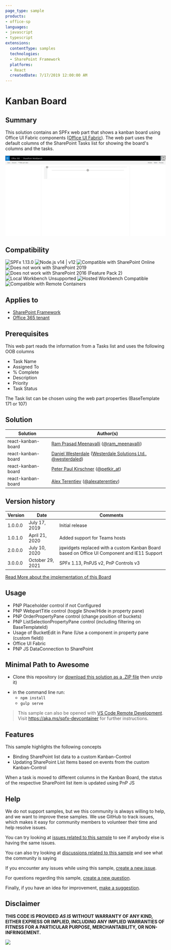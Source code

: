 ```yaml
---
page_type: sample
products:
- office-sp
languages:
- javascript
- typescript
extensions:
  contentType: samples
  technologies:
  - SharePoint Framework
  platforms:
  - React
  createdDate: 7/17/2019 12:00:00 AM
---
```


# Kanban Board

## Summary


This solution contains an SPFx web part that shows a kanban board using Office UI Fabric components ([Office UI Fabric](https://developer.microsoft.com/fluentui/)).
The web part uses the default columns of the SharePoint Tasks list for showing the board's columns and the tasks.

![picture of the web part in action](assets/kanbanofficeUI.gif)


## Compatibility

![SPFx 1.13.0](https://img.shields.io/badge/SPFx-1.13.0-green.svg)
![Node.js v14 | v12](https://img.shields.io/badge/Node.js-v14%20%7C%20v12-green.svg) 
![Compatible with SharePoint Online](https://img.shields.io/badge/SharePoint%20Online-Compatible-green.svg)
![Does not work with SharePoint 2019](https://img.shields.io/badge/SharePoint%20Server%202019-Incompatible-red.svg "SharePoint Server 2019 requires SPFx 1.4.1 or lower")
![Does not work with SharePoint 2016 (Feature Pack 2)](https://img.shields.io/badge/SharePoint%20Server%202016%20(Feature%20Pack%202)-Incompatible-red.svg "SharePoint Server 2016 Feature Pack 2 requires SPFx 1.1")
![Local Workbench Unsupported](https://img.shields.io/badge/Local%20Workbench-Unsupported-red.svg "Local workbench is no longer available as of SPFx 1.13 and above")
![Hosted Workbench Compatible](https://img.shields.io/badge/Hosted%20Workbench-Compatible-green.svg)
![Compatible with Remote Containers](https://img.shields.io/badge/Remote%20Containers-Compatible-green.svg)


## Applies to

* [SharePoint Framework](https://docs.microsoft.com/sharepoint/dev/spfx/sharepoint-framework-overview)
* [Office 365 tenant](https://docs.microsoft.com/sharepoint/dev/spfx/set-up-your-development-environment)

## Prerequisites

This web part reads the information from a Tasks list and uses the following OOB columns
* Task Name
* Assigned To
* % Complete
* Description
* Priority
* Task Status

The Task list can be chosen using the web part properties (BaseTemplate 171 or 107)

## Solution

Solution|Author(s)
--------|---------
react-kanban-board | [Ram Prasad Meenavalli](https://github.com/RamPrasadMeenavalli) ([@ram_meenavalli](https://twitter.com/ram_meenavalli))
react-kanban-board | [Daniel Westerdale](https://github.com/westerdaled) ([Westerdale Solutions Ltd.](https://westerdale.blog), [@westerdaled](https://twitter.com/westerdaled?s=20))
react-kanban-board | [Peter Paul Kirschner](https://github.com/petkir) ([@petkir_at](https://twitter.com/petkir_at))
react-kanban-board | [Alex Terentiev](https://github.com/AJIXuMuK) ([@alexaterentiev](https://twitter.com/alexaterentiev))

## Version history

Version|Date|Comments
-------|----|--------
1.0.0.0|July 17, 2019|Initial release
1.0.1.0|April 21, 2020|Added support for Teams hosts
2.0.0.0|July 10, 2020| jqwidgets replaced with a custom Kanban Board based on Office UI Component and IE11 Support
3.0.0.0|October 29, 2021| SPFx 1.13, PnPJS v2, PnP Controls v3

[Read More about the implementation of this Board](./src/kanban/README.md)

## Usage
* PNP Placeholder control if not Configured
* PNP WebpartTitle control  (toggle Show/Hide in property pane)
* PNP OrderPropertyPane control  (change position of buckets)
* PNP ListSelectionPropertyPane control  (including filtering on BaseTemplateId)
* Usage of BucketEdit in Pane (Use a component in property pane (custom field))
* Office UI Fabric
* PNP JS DataConnection to SharePoint


<!---Thanks from @petkir to: -->
<!--- -->
<!---* [Daniel Westerdale](https://github.com/westerdaled) for Testing and inspiration (everytime again)-->
<!---* [Hugo Bernier](https://github.com/hugoabernier) for Inspiration to use Office UI Fabric -->
<!---* [Jean-Philippe CIVADE](https://github.com/ewidance) for Bug Report IE11 (initiator of rewrite of this sample)-->
<!---* [RamPrasadMeenavalli](https://github.com/RamPrasadMeenavalli) for the initial Idea-->

## Minimal Path to Awesome

- Clone this repository (or [download this solution as a .ZIP file](https://pnp.github.io/download-partial/?url=https://github.com/pnp/sp-dev-fx-webparts/tree/main/samples/react-kanban-board) then unzip it)
* in the command line run:
  * `npm install`
  * `gulp serve`


>  This sample can also be opened with [VS Code Remote Development](https://code.visualstudio.com/docs/remote/remote-overview). Visit https://aka.ms/spfx-devcontainer for further instructions.

## Features

This sample highlights the following concepts
* Binding SharePoint list data to a custom Kanban-Control
* Updating SharePoint List Items based on events from the custom Kanban-Control

When a task is moved to different columns in the Kanban Board, the status of the respective SharePoint list item is updated using PnP JS


## Help

We do not support samples, but we this community is always willing to help, and we want to improve these samples. We use GitHub to track issues, which makes it easy for  community members to volunteer their time and help resolve issues.


You can try looking at [issues related to this sample](https://github.com/pnp/sp-dev-fx-webparts/labels/react-kanban-board) to see if anybody else is having the same issues.

You can also try looking at [discussions related to this sample](https://github.com/pnp/sp-dev-fx-webparts/discussions?discussions_q=label%3Areact-kanban-board) and see what the community is saying

If you encounter any issues while using this sample, [create a new issue](https://github.com/pnp/sp-dev-fx-webparts/issues/new?assignees=&labels=Needs%3A+Triage+%3Amag%3A%2Ctype%3Abug-suspected%2Csample%3A%20react-kanban-board&template=bug-report.yml&sample=react-kanban-board&authors=@RamPrasadMeenavalli%20@westerdaled%20@petkir%20@AJIXuMuK&title=react-kanban-board%20-%20).

For questions regarding this sample, [create a new question](https://github.com/pnp/sp-dev-fx-webparts/issues/new?assignees=&labels=Needs%3A+Triage+%3Amag%3A%2Ctype%3Aquestion%2Csample%3A%20react-kanban-board&template=question.yml&sample=react-kanban-board&authors=@RamPrasadMeenavalli%20@westerdaled%20@petkir%20@AJIXuMuK&title=react-kanban-board%20-%20).

Finally, if you have an idea for improvement, [make a suggestion](https://github.com/pnp/sp-dev-fx-webparts/issues/new?assignees=&labels=Needs%3A+Triage+%3Amag%3A%2Ctype%3Aenhancement%2Csample%3A%20react-kanban-board&template=question.yml&sample=react-kanban-board&authors=@RamPrasadMeenavalli%20@westerdaled%20@petkir%20@AJIXuMuK&title=react-kanban-board%20-%20).


## Disclaimer

**THIS CODE IS PROVIDED *AS IS* WITHOUT WARRANTY OF ANY KIND, EITHER EXPRESS OR IMPLIED, INCLUDING ANY IMPLIED WARRANTIES OF FITNESS FOR A PARTICULAR PURPOSE, MERCHANTABILITY, OR NON-INFRINGEMENT.**



<img src="https://pnptelemetry.azurewebsites.net/sp-dev-fx-webparts/samples/react-kanban-board" />
